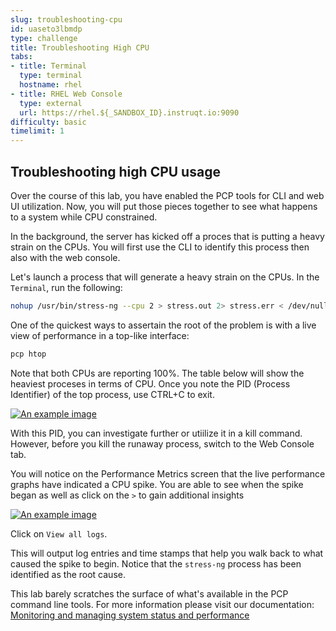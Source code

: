 ```yaml
---
slug: troubleshooting-cpu
id: uaseto3lbmdp
type: challenge
title: Troubleshooting High CPU
tabs:
- title: Terminal
  type: terminal
  hostname: rhel
- title: RHEL Web Console
  type: external
  url: https://rhel.${_SANDBOX_ID}.instruqt.io:9090
difficulty: basic
timelimit: 1
---
```

## Troubleshooting high CPU usage

Over the course of this lab, you have enabled the PCP tools for CLI and web UI utilization. Now, you will put those pieces together to see what happens to a system while CPU constrained.

In the background, the server has kicked off a proces that is putting a heavy strain on the CPUs. You will first use the CLI to identify this process then also with the web console.

Let's launch a process that will generate a heavy strain on the CPUs. In the `Terminal`, run the following:

```bash
nohup /usr/bin/stress-ng --cpu 2 > stress.out 2> stress.err < /dev/null & disown
```

One of the quickest ways to assertain the root of the problem is with a live view of performance in a top-like interface:

```bash
pcp htop
```

Note that both CPUs are reporting 100%. The table below will show the heaviest proceses in terms of CPU. Once you note the PID (Process Identifier) of the top process, use CTRL+C to exit.

<a href="#1">
 <img alt="An example image" src="../assets/htop.png" />
</a>

<a href="#" class="lightbox" id="1">
 <img alt="An example image" src="../assets/htop.png" />
</a>

With this PID, you can investigate further or utiilize it in a kill command. However, before you kill the runaway process, switch to the Web Console tab.

You will notice on the Performance Metrics screen that the live performance graphs have indicated a CPU spike. You are able to see when the spike began as well as click on the `>` to gain additional insights

<a href="#2">
 <img alt="An example image" src="../assets/cpu_spike.png" />
</a>

<a href="#" class="lightbox" id="2">
 <img alt="An example image" src="../assets/cpu_spike.png" />
</a>

Click on `View all logs`.

This will output log entries and time stamps that help you walk back to what caused the spike to begin. Notice that the `stress-ng` process has been identified as the root cause.

This lab barely scratches the surface of what's available in the PCP command line tools. For more information please visit our documentation: [Monitoring and managing system status and performance](https://access.redhat.com/documentation/gu-in/red_hat_enterprise_linux/9/html/monitoring_and_managing_system_status_and_performance/setting-up-pcp_monitoring-and-managing-system-status-and-performance#doc-wrapper)

<style>
.lightbox {
  display: none;
  position: fixed;
  justify-content: center;
  align-items: center;
  z-index: 999;
  top: 0;
  left: 0;
  right: 0;
  bottom: 0;
  padding: 1rem;
  background: rgba(0, 0, 0, 0.8);
}

.lightbox:target {
  display: flex;
}

.lightbox img {
  max-height: 100%;
}
</style>
